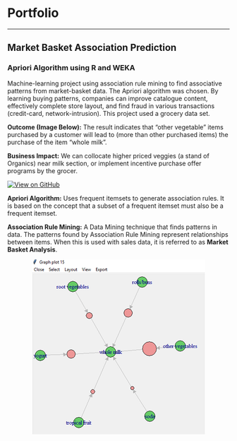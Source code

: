 # Portfolio
---
## Market Basket Association Prediction
###  Apriori Algorithm using R and WEKA

Machine-learning project using association rule mining to find associative patterns from market-basket data.  The Apriori algorithm was chosen.  By learning buying patterns, companies can improve catalogue content, effectively complete store layout, and find fraud in various transactions (credit-card, network-intrusion). This project used a grocery data set.

**Outcome (Image Below):** The result indicates that “other vegetable” items purchased by a customer will lead to (more than other purchased items) the purchase of the item “whole milk”.  

**Business Impact:**  We can collocate higher priced veggies (a stand of Organics) near milk section, or implement incentive purchase offer programs by the grocer. 

[![View on GitHub](https://img.shields.io/badge/GitHub-View_on_GitHub-blue?logo=GitHub)](https://github.com/markkrickovich/MarketBasketAssociation)

**Apriori Algorithm:** Uses frequent itemsets to generate association rules. It is based on the concept that a subset of a frequent itemset must also be a frequent itemset. 

**Association Rule Mining:** A Data Mining technique that finds patterns in data. The patterns found by Association Rule Mining represent relationships between items. When this is used with sales data, it is referred to as **Market Basket Analysis**.

<center><img src="assets/img/R Apriori Graph Plot.PNG"/></center>
